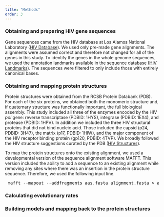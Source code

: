 ```yaml
---
title: "Methods"
order: 3
---
```


### Obtaining and preparing HIV gene sequences

Gene sequences came from the HIV database at Los Alamos National Laboratory ([HIV Database](http://www.hiv.lanl.gov/content/index)). We used only pre-made gene alignments. The alignments were assumed correct and therefore not changed for all of the genes in this study. To identify the genes in the whole genome sequences, we used the annotation landmarks available in the sequence database ([HIV Landmarks](http://www.hiv.lanl.gov/content/sequence/HIV/MAP/landmark.html)). The sequences were filtered to only include those with entirely canonical bases. 

### Obtaining and mapping protein structures

Protein structures were obtained from the RCSB Protein Databank (PDB). For each of the six proteins, we obtained both the monomeric structure and, if quaternary structure was functionally important, the full biological assembly. This study included all three of the enzymes encoded by the HIV *pol* gene: reverse transcriptase (PDBID: 1HYS), integrase (PDBID: 1EX4), and protease (PDBID: 1HPV). In addition we included the three HIV structural proteins that did not bind nucleic acid. Those included the capsid (p24, PDBID: 3H47), the matrix (p17, PDBID: 1HIW), and the major component of the HIV receptor binding protein (gp120, PDBID: 4TVP). We broadly followed the HIV structure suggestions curated by the PDB ([HIV Structures](http://www.rcsb.org/pdb/education_discussion/educational_resources/struct_bio_hiv_lores.pdf)).

To map the protein structures onto the existing alignment, we used a developmental version of the sequence alignment software MAFFT. This version included the ability to add a sequence to an existing alignment while removing any sites where there was an insertion in the protein structure sequence. Therefore, we used the following input line.

<pre> <span font-family:Georgia>mafft --mapout --addfragments aas.fasta alignment.fasta > added_alignment.fasta</span> </pre>

### Calculating evolutionary rates

### Building models and mapping back to the protein structures